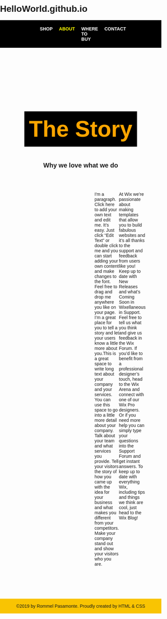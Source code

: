 # HelloWorld.github.io
<!DOCTYPE html>
<html>
<head>
    <title>Gadget.com/About</title>
    <link rel="stylesheet" href="https://use.fontawesome.com/releases/v5.7.0/css/all.css" integrity="sha384-lZN37f5QGtY3VHgisS14W3ExzMWZxybE1SJSEsQp9S+oqd12jhcu+A56Ebc1zFSJ" crossorigin="anonymous">
    <link rel="stylesheet" href="https://cdnjs.cloudflare.com/ajax/libs/font-awesome/4.7.0/css/font-awesome.min.css">
    <meta name="viewport" content="width=device-width, initial-scale=1">
    <style>
        body{
            margin:0;
            padding:0;
            font-family: 'Gill Sans', 'Gill Sans MT', Calibri, 'Trebuchet MS', sans-serif;
            width: 100%;
        }
        .header{
            background:black;
            margin:0;
            padding:5px 20%;
            display: flex;
            justify-content: space-between;
            margin-bottom: 0;
        }
        .header-nav{
            display:flex;
            list-style-type: none;
            text-decoration: none;
            width:100%;
        }
        li{
            margin-right:20px;
        }
        a{
            text-decoration: none;
            color:white;
            font-weight: bold;
        }
        a:hover{
            color:rgb(214, 214, 10);
        }
        a.active{
            color:yellow;
        }
        .body-container{
	    margin:100px 0;
        }
	.about-container{
	    display:flex;
	    justify-content:center;
	    margin:0;
	    padding:0;
	}
	.about{
	    padding:15px;
	    background:black;
	    color:orange;
	    font-size:70px;
	}
	.about-body-container{
	    display:flex;
	    justify-content:center;
	    margin: 0 350px;
	}
        .footer{
            text-align: center;
            background:#f9c402;
            margin:0;
            padding:15px 0 15px 0;
        }
        .icons{
            color:black;
            font-size: 20px;
            padding:0;
            margin:0;
        }
        a.icons:hover{
            color:black;
        }
        p{
            padding:0;
            margin:0;
        }
    </style>
</head>
<body>
    <div class="header">
      <ul class="header-nav">
        <a  href="Gadget.html"><li>SHOP</li></a>
        <a class="active" href="About.html"><li>ABOUT</li></a>
        <a href="Where to buy.html"><li>WHERE TO BUY</li></a>
        <a href="Contact.html"><li>CONTACT</li></a>
        </ul>
        <i class="fas fa-heart" style="padding-top:18px; color: white;"></i>
    </div>
<div class="container">
    <div class="body-container">
	<div class="about-container">
	<h1 class="about">The Story</h1>
	</div>
	<h3 style="text-align:center;margin:0 0 70px 0;font-size:20px;">Why we love what we do</h3>
<div class="about-body-container">
	<img width="700px" src="tp501uqdn081t_1_med---cpq2dn081t.png" alt="laptop.png">
	<p style="margin-left:50px;">I'm a paragraph. Click here to add your own text and edit me. It’s easy. Just click “Edit Text” or double click me and you can start adding your own content and make changes to the font. Feel free to drag and drop me anywhere you like on your page. I’m a great place for you to tell a story and let your users know a little more about you.
​
This is a great space to write long text about your company and your services. You can use this space to go into a little more detail about your company. Talk about your team and what services you provide. Tell your visitors the story of how you came up with the idea for your business and what makes you different from your competitors. Make your company stand out and show your visitors who you are.

At Wix we’re passionate about making templates that allow you to build fabulous websites and it’s all thanks to the support and feedback from users like you! Keep up to date with New Releases and what’s Coming Soon in Wixellaneous in Support. Feel free to tell us what you think and give us feedback in the Wix Forum. If you’d like to benefit from a professional designer’s touch, head to the Wix Arena and connect with one of our Wix Pro designers. Or if you need more help you can simply type your questions into the Support Forum and get instant answers. To keep up to date with everything Wix, including tips and things we think are cool, just head to the Wix Blog!</p>
    </div>
</div>
    <div class="footer">
        <a class="icons" href=""><i class="fa fa-google-plus-square" stye="font-size:100px;"></i></a> 
        <a class="icons" href=""><i class="fa fa-linkedin-square"></i></a> 
        <a class="icons" href=""><i class="fa fa-pinterest-square"></i></a> 
        <p>©2019 by Rommel Pasamonte. Proudly created by HTML & CSS</p>
    </div>
</body>
</html>
